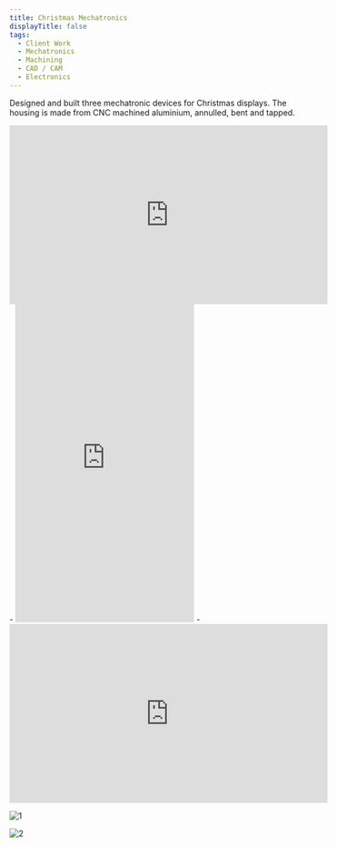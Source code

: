 ```yaml
---
title: Christmas Mechatronics
displayTitle: false
tags:
  - Client Work
  - Mechatronics
  - Machining
  - CAD / CAM
  - Electronics
---
```


Designed and built three mechatronic devices for Christmas displays. The housing is made from CNC machined aluminium, annulled, bent and tapped. 

<iframe width="560" height="315" src="https://www.youtube.com/embed/Epfbo82-5Js" title="YouTube video player" frameborder="0" allow="accelerometer; autoplay; clipboard-write; encrypted-media; gyroscope; picture-in-picture" allowfullscreen></iframe>
-
<iframe width="315" height="560" src="https://www.youtube.com/embed/CEuIxoOVMEs" title="YouTube video player" frameborder="0" allow="accelerometer; autoplay; clipboard-write; encrypted-media; gyroscope; picture-in-picture" allowfullscreen></iframe>
-
<iframe width="560" height="315" src="https://www.youtube.com/embed/vmpcgXyBNMM" title="YouTube video player" frameborder="0" allow="accelerometer; autoplay; clipboard-write; encrypted-media; gyroscope; picture-in-picture" allowfullscreen></iframe>

![1](https://d2w9rnfcy7mm78.cloudfront.net/13972768/original_b8c2133290b530513a163e2004deae3d.jpg?1636893613?bc=0)

![2](https://d2w9rnfcy7mm78.cloudfront.net/13972769/original_9dce2039e68fd86305369c3363e5a604.jpg?1636893621?bc=0)